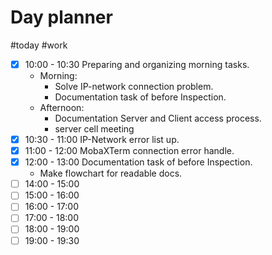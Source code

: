# Day planner

#today #work 

- [x] 10:00 - 10:30 Preparing and organizing morning tasks.
	- Morning:
		- Solve IP-network connection problem.
		- Documentation task of before Inspection.
	- Afternoon:
		- Documentation Server and Client access process.
		- server cell meeting
- [x] 10:30 - 11:00 IP-Network error list up.
- [x] 11:00 - 12:00 MobaXTerm connection error handle. 
- [x] 12:00 - 13:00 Documentation task of before Inspection.
	- Make flowchart for readable docs. 
- [ ] 14:00 - 15:00 
- [ ] 15:00 - 16:00 
- [ ] 16:00 - 17:00 
- [ ] 17:00 - 18:00 
- [ ] 18:00 - 19:00 
- [ ] 19:00 - 19:30 
